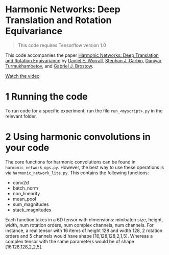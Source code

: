 # Harmonic Networks: Deep Translation and Rotation Equivariance

> This code requires Tensorflow version 1.0

This code accompanies the paper [Harmonic Networks: Deep Translation and Rotation Equivariance](https://arxiv.org/abs/1612.04642) by [Daniel E. Worrall](http://www0.cs.ucl.ac.uk/staff/D.Worrall/), [Stephan J. Garbin](http://stephangarbin.com/), [Daniyar Turmukhambetov](http://www0.cs.ucl.ac.uk/staff/d.turmukhambetov/), and [Gabriel J. Brostow](http://www0.cs.ucl.ac.uk/staff/G.Brostow/).

[Watch the video](https://www.youtube.com/watch?v=qoWAFBYOtoU&feature=youtu.be)

# 1 Running the code
To run code for a specific experiment, run the file `run_<myscript>.py` in the relevant folder.

# 2 Using harmonic convolutions in your code
The core functions for harmonic convolutions can be found in ```harmonic_network_ops.py```. However, the best way to use these operations is via ```harmonic_network_lite.py```. This contains the following functions:

- conv2d
- batch_norm
- non_linearity
- mean_pool
- sum_magnitudes
- stack_magnitudes

Each function takes in a 6D tensor with dimensions: minibatch size, height, width, num rotation orders, num complex channels, num channels. For instance, a real tensor with 16 items of height 128 and width 128, 2 rotation orders and 5 channels would have shape [16,128,128,2,1,5]. Whereas a complex tensor with the same parameters would be of shape [16,128,128,2,2,5].

